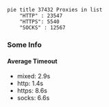 
```mermaid
pie title 37432 Proxies in list
    "HTTP" : 23547
    "HTTPS": 5540
    "SOCKS" : 12567
```

### Some Info
#### Average Timeout

- mixed: 2.9s
- http: 1.4s
- https: 8.6s
- socks: 6.6s